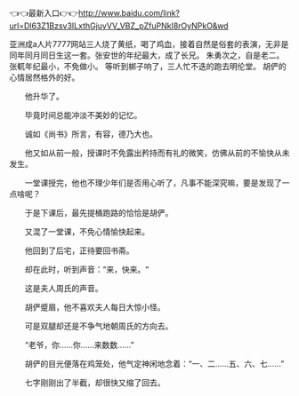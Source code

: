 👈👈最新入口👉👉http://www.baidu.com/link?url=Dl63Z1Bzsv3ILxthGjuyVV_VBZ_pZfuPNkI8rOyNPkO&wd





亚洲成a人片7777网站三人烧了黄纸，喝了鸡血，接着自然是俗套的表演，无非是同年同月同日生这一套。张安世的年纪最大，成了长兄。
朱勇次之，自是老二。张軏年纪最小，不免做小。
等听到梆子响了，三人忙不迭的跑去明伦堂。
胡俨的心情居然格外的好。

　　他升华了。

　　毕竟时间总能冲淡不美妙的记忆。

　　诚如《尚书》所言，有容，德乃大也。

　　他又如从前一般，授课时不免露出矜持而有礼的微笑，仿佛从前的不愉快从未发生。

　　一堂课授完，他也不理少年们是否用心听了，凡事不能深究嘛，要是发现了一点啥呢？

　　于是下课后，最先提桶跑路的恰恰是胡俨。

　　又混了一堂课，不免心情愉快起来。

　　他回到了后宅，正待要回书斋。

　　却在此时，听到声音：“来，快来。“

　　这是夫人周氏的声音。

　　胡俨蹙眉，他不喜欢夫人每日大惊小怪。

　　可是双腿却还是不争气地朝周氏的方向去。

　　“老爷，你……你……来数数……”

　　胡俨的目光便落在鸡笼处，他气定神闲地念着：“一、二……五、六、七……”

　　七字刚刚出了半截，却很快又缩了回去。
